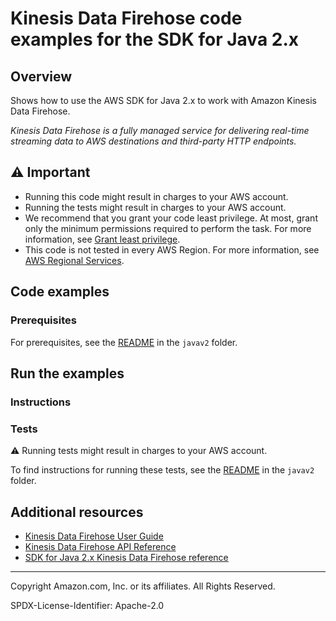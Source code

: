 <!--Generated by WRITEME on 2023-04-19 10:04:31.479738 (UTC)-->
# Kinesis Data Firehose code examples for the SDK for Java 2.x

## Overview

Shows how to use the AWS SDK for Java 2.x to work with Amazon Kinesis Data Firehose.

<!--custom.overview.start-->
<!--custom.overview.end-->

*Kinesis Data Firehose is a fully managed service for delivering real-time streaming data to AWS destinations and third-party HTTP endpoints.*

## ⚠ Important

* Running this code might result in charges to your AWS account.
* Running the tests might result in charges to your AWS account.
* We recommend that you grant your code least privilege. At most, grant only the minimum permissions required to perform the task. For more information, see [Grant least privilege](https://docs.aws.amazon.com/IAM/latest/UserGuide/best-practices.html#grant-least-privilege).
* This code is not tested in every AWS Region. For more information, see [AWS Regional Services](https://aws.amazon.com/about-aws/global-infrastructure/regional-product-services).

<!--custom.important.start-->
<!--custom.important.end-->

## Code examples

### Prerequisites

For prerequisites, see the [README](../../README.md#Prerequisites) in the `javav2` folder.


<!--custom.prerequisites.start-->
<!--custom.prerequisites.end-->

## Run the examples

### Instructions


<!--custom.instructions.start-->
<!--custom.instructions.end-->



### Tests

⚠ Running tests might result in charges to your AWS account.


To find instructions for running these tests, see the [README](../../README.md#Tests)
in the `javav2` folder.



<!--custom.tests.start-->
<!--custom.tests.end-->

## Additional resources

* [Kinesis Data Firehose User Guide](https://docs.aws.amazon.com/firehose/latest/dev/what-is-this-service.html)
* [Kinesis Data Firehose API Reference](https://docs.aws.amazon.com/firehose/latest/APIReference/Welcome.html)
* [SDK for Java 2.x Kinesis Data Firehose reference](https://sdk.amazonaws.com/java/api/latest/software/amazon/awssdk/services/firehose/package-summary.html)

<!--custom.resources.start-->
<!--custom.resources.end-->

---

Copyright Amazon.com, Inc. or its affiliates. All Rights Reserved.

SPDX-License-Identifier: Apache-2.0